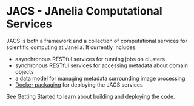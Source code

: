 # JACS - JAnelia Computational Services

JACS is both a framework and a collection of computational services for scientific computing at Janelia. It currently includes:

  - asynchronous RESTful services for running jobs on clusters 
  - synchronous RESTful services for accessing metadata about domain objects 
  - a [data model](https://github.com/JaneliaSciComp/jacs-model) for managing metadata surrounding image processing 
  - [Docker packaging](https://github.com/JaneliaSciComp/jacs-cm) for deploying the JACS services

See [Getting Started](docs/GettingStarted.md) to learn about building and deploying the code.
